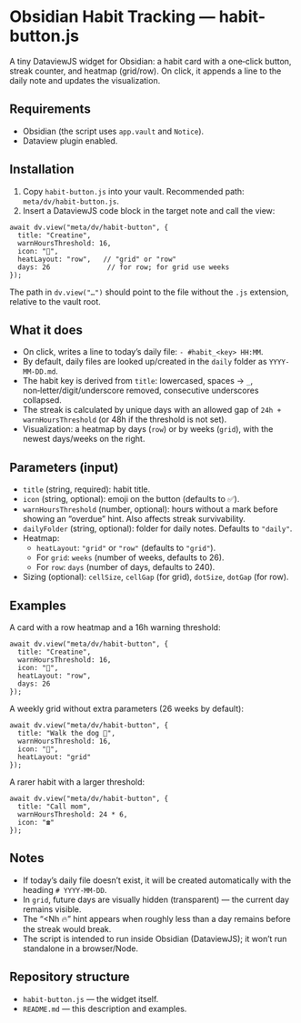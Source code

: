 # Obsidian Habit Tracking — habit-button.js

A tiny DataviewJS widget for Obsidian: a habit card with a one‑click button, streak counter, and heatmap (grid/row). On click, it appends a line to the daily note and updates the visualization.

## Requirements
- Obsidian (the script uses `app.vault` and `Notice`).
- Dataview plugin enabled.

## Installation
1. Copy `habit-button.js` into your vault. Recommended path: `meta/dv/habit-button.js`.
2. Insert a DataviewJS code block in the target note and call the view:

```dataviewjs
await dv.view("meta/dv/habit-button", {
  title: "Creatine",
  warnHoursThreshold: 16,
  icon: "💪",
  heatLayout: "row",   // "grid" or "row"
  days: 26              // for row; for grid use weeks
});
```

The path in `dv.view("…")` should point to the file without the `.js` extension, relative to the vault root.

## What it does
- On click, writes a line to today’s daily file: `- #habit_<key> HH:MM`.
- By default, daily files are looked up/created in the `daily` folder as `YYYY-MM-DD.md`.
- The habit key is derived from `title`: lowercased, spaces → `_`, non‑letter/digit/underscore removed, consecutive underscores collapsed.
- The streak is calculated by unique days with an allowed gap of `24h + warnHoursThreshold` (or 48h if the threshold is not set).
- Visualization: a heatmap by days (`row`) or by weeks (`grid`), with the newest days/weeks on the right.

## Parameters (input)
- `title` (string, required): habit title.
- `icon` (string, optional): emoji on the button (defaults to ✅).
- `warnHoursThreshold` (number, optional): hours without a mark before showing an “overdue” hint. Also affects streak survivability.
- `dailyFolder` (string, optional): folder for daily notes. Defaults to `"daily"`.
- Heatmap:
  - `heatLayout`: `"grid"` or `"row"` (defaults to `"grid"`).
  - For `grid`: `weeks` (number of weeks, defaults to 26).
  - For `row`: `days` (number of days, defaults to 240).
- Sizing (optional): `cellSize`, `cellGap` (for grid), `dotSize`, `dotGap` (for row).

## Examples
A card with a row heatmap and a 16h warning threshold:

```dataviewjs
await dv.view("meta/dv/habit-button", {
  title: "Creatine",
  warnHoursThreshold: 16,
  icon: "💪",
  heatLayout: "row",
  days: 26
});
```

A weekly grid without extra parameters (26 weeks by default):

```dataviewjs
await dv.view("meta/dv/habit-button", {
  title: "Walk the dog 🐶",
  warnHoursThreshold: 16,
  icon: "🦮",
  heatLayout: "grid"
});
```

A rarer habit with a larger threshold:

```dataviewjs
await dv.view("meta/dv/habit-button", {
  title: "Call mom",
  warnHoursThreshold: 24 * 6,
  icon: "☎️"
});
```

## Notes
- If today’s daily file doesn’t exist, it will be created automatically with the heading `# YYYY-MM-DD`.
- In `grid`, future days are visually hidden (transparent) — the current day remains visible.
- The “<Nh 🔥” hint appears when roughly less than a day remains before the streak would break.
- The script is intended to run inside Obsidian (DataviewJS); it won’t run standalone in a browser/Node.

## Repository structure
- `habit-button.js` — the widget itself.
- `README.md` — this description and examples.
